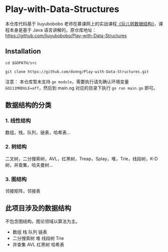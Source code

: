 # Play-with-Data-Structures

本仓库代码基于 liuyubobobo 老师在慕课网上的实战课程[《玩儿转数据结构》](https://coding.imooc.com/class/207.html)，课程本身是基于 Java 语言讲解的，原仓库地址：https://github.com/liuyubobobo/Play-with-Data-Structures

## Installation

```
cd $GOPATH/src

git clone https://github.com/donng/Play-with-Data-Structures.git
```

注意： 本仓库暂未支持 `go module`，需要执行请先确认环境变量 `GO111MODULE=off`，然后到 main.og 对应的目录下执行 `go run main.go` 即可。

## 数据结构的分类

### 1. 线性结构

数组，栈，队列，链表，哈希表...

### 2. 树结构

二叉树，二分搜索树，AVL，红黑树，Treap，Splay，堆，Trie，线段树，K-D树，并查集，哈夫曼树...

### 3. 图结构

邻接矩阵，邻接表

## 此项目涉及的数据结构
不包含图结构，图论领域以算法为主。

- 数组 栈 队列 链表
- 二分搜索树 堆 线段树 Trie
- 并查集 AVL 红黑树 哈希表
